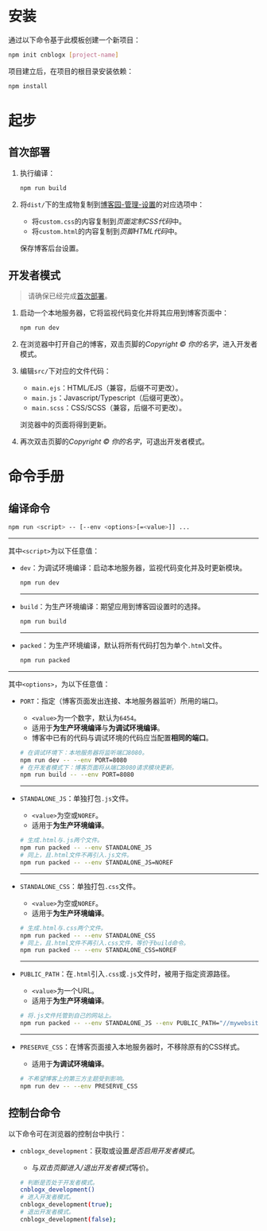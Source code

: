 # 安装

通过以下命令基于此模板创建一个新项目：

```bash
npm init cnblogx [project-name]
```

项目建立后，在项目的根目录安装依赖：

```bash
npm install
```

# 起步

## 首次部署

1. 执行编译：

   ```bash
   npm run build
   ```

2. 将`dist/`下的生成物复制到[博客园-管理-设置](<https://i.cnblogs.com/settings>)的对应选项中：

   - 将`custom.css`的内容复制到*页面定制CSS代码*中。
   - 将`custom.html`的内容复制到*页脚HTML代码*中。

   保存博客后台设置。

## 开发者模式

> 请确保已经完成[首次部署](#首次部署)。

1. 启动一个本地服务器，它将监视代码变化并将其应用到博客页面中：
   ```bash
   npm run dev
   ```

2. 在浏览器中打开自己的博客，双击页脚的*Copyright © 你的名字*，进入开发者模式。

3. 编辑`src/`下对应的文件代码：

   - `main.ejs`：HTML/EJS（兼容，后缀不可更改）。
   - `main.js`：Javascript/Typescript（后缀可更改）。
   - `main.scss`：CSS/SCSS（兼容，后缀不可更改）。

   浏览器中的页面将得到更新。

4. 再次双击页脚的*Copyright © 你的名字*，可退出开发者模式。


# 命令手册

## 编译命令

```bash
npm run <script> -- [--env <options>[=<value>]] ...
```

---

其中`<script>`为以下任意值：

- `dev`：为调试环境编译：启动本地服务器，监视代码变化并及时更新模块。

  ```bash
  npm run dev
  ```

  ---

- `build`：为生产环境编译：期望应用到博客园设置时的选择。

  ```bash
  npm run build
  ```

  ---

- `packed`：为生产环境编译，默认将所有代码打包为单个`.html`文件。

  ```bash
  npm run packed
  ```

---

其中`<options>`，为以下任意值：

- `PORT`：指定（博客页面发出连接、本地服务器监听）所用的端口。

  - `<value>`为一个数字，默认为`6454`。
  - 适用于**为生产环境编译**与**为调试环境编译**。
  - 博客中已有的代码与调试环境的代码应当配置**相同的端口**。

  ```bash
  # 在调试环境下：本地服务器将监听端口8080。
  npm run dev -- --env PORT=8080 
  # 在开发者模式下：博客页面将从端口8080请求模块更新。
  npm run build -- --env PORT=8080 
  ```

  ---

- `STANDALONE_JS`：单独打包`.js`文件。

  - `<value>`为空或`NOREF`。
  - 适用于**为生产环境编译**。

  ```bash
  # 生成.html与.js两个文件。
  npm run packed -- --env STANDALONE_JS 
  # 同上，且.html文件不再引入.js文件。
  npm run packed -- --env STANDALONE_JS=NOREF 
  ```

  ---

- `STANDALONE_CSS`：单独打包`.css`文件。

  - `<value>`为空或`NOREF`。
  - 适用于**为生产环境编译**。
  
  ```bash
  # 生成.html与.css两个文件。
  npm run packed -- --env STANDALONE_CSS 
  # 同上，且.html文件不再引入.css文件，等价于build命令。
  npm run packed -- --env STANDALONE_CSS=NOREF 
  ```
  
  ---
  
- `PUBLIC_PATH`：在`.html`引入`.css`或`.js`文件时，被用于指定资源路径。

  - `<value>`为一个URL。
  - 适用于**为生产环境编译**。

  ```bash
  # 将.js文件托管到自己的网站上。
  npm run packed -- --env STANDALONE_JS --env PUBLIC_PATH="//mywebsite.me/scripts/"
  ```
  
  ---
  
- `PRESERVE_CSS`：在博客页面接入本地服务器时，不移除原有的CSS样式。

  - 适用于**为调试环境编译**。

  ```bash
  # 不希望博客上的第三方主题受到影响。
  npm run dev -- --env PRESERVE_CSS
  ```

## 控制台命令

以下命令可在浏览器的控制台中执行：

- `cnblogx_development`：获取或设置*是否启用开发者模式*。
  
  - 与*双击页脚进入/退出开发者模式*等价。

  ```bash
  # 判断是否处于开发者模式。
  cnblogx_development()
  # 进入开发者模式。
  cnblogx_development(true);
  # 退出开发者模式。
  cnblogx_development(false);
  ```
